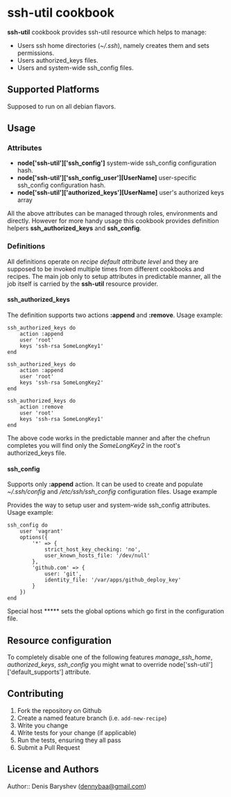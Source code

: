 # ssh-util cookbook

**ssh-util** cookbook provides ssh-util resource which helps to manage:

 * Users ssh home directories (*~/.ssh*), namely creates them and sets permissions.
 * Users authorized_keys files.
 * Users and system-wide ssh_config files.

## Supported Platforms

Supposed to run on all  debian flavors.

## Usage

### Attributes

 * **node['ssh-util']['ssh_config']** system-wide ssh_config configuration hash.
 * **node['ssh-util']['ssh_config_user'][UserName]** user-specific ssh_config configuration hash.
 * **node['ssh-util']['authorized_keys'][UserName]** user's authorized keys array

All the above attributes can be managed through roles, environments and directly. However for more handy usage this cookbook provides definition helpers **ssh_authorized_keys** and **ssh_config**.

### Definitions

All definitions operate on *recipe default attribute level* and they are supposed to be invoked multiple times from different cookbooks and recipes. The main job only to setup attributes in predictable manner, all the job itself is carried by the **ssh-util** resource provider.

#### ssh_authorized_keys

The definition supports two actions **:append** and **:remove**. Usage example:

    ssh_authorized_keys do
        action :append
        user 'root'
        keys 'ssh-rsa SomeLongKey1'
    end

    ssh_authorized_keys do
        action :append
        user 'root'
        keys 'ssh-rsa SomeLongKey2'
    end

    ssh_authorized_keys do
        action :remove
        user 'root'
        keys 'ssh-rsa SomeLongKey1'
    end
    
The above code works in the predictable manner and after the chefrun completes you will find only the *SomeLongKey2* in the root's authorized_keys file.

#### ssh_config

Supports only **:append** action. It can be used to create and populate *~/.ssh/config* and */etc/ssh/ssh_config* configuration files. Usage example

Provides the way to setup user and system-wide ssh_config attributes. Usage example:

    ssh_config do
        user 'vagrant'
        options({
            '*' => {
                strict_host_key_checking: 'no',
                user_known_hosts_file: '/dev/null'
            },
            'github.com' => {
                user: 'git',
                identity_file: '/var/apps/github_deploy_key'
            }
        })
    end
    
Special host ***** sets the global options which go first in the configuration file.


## Resource configuration

To completely disable one of the following features *manage_ssh_home*, *authorized_keys*, *ssh_config* you might wnat to override node['ssh-util']['default_supports'] attribute.

## Contributing

1. Fork the repository on Github
2. Create a named feature branch (i.e. `add-new-recipe`)
3. Write you change
4. Write tests for your change (if applicable)
5. Run the tests, ensuring they all pass
6. Submit a Pull Request

## License and Authors

Author:: Denis Baryshev (<dennybaa@gmail.com>)